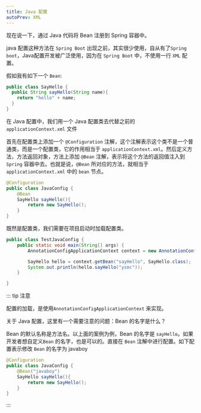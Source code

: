 ```yaml
---
title: Java 配置
autoPrev: XML
---
```

现在说一下，通过 Java 代码将 Bean 注册到 Spring 容器中。

java 配置这种方法在 `Spring Boot` 出现之前，其实很少使用，自从有了`Spring boot`，Java配置开发被广泛使用，因为在 `Spring Boot` 中，不使用一行 `XML` 配置。

假如我有如下一个 `Bean`:
```java
public class SayHello {
  public String sayHello(String name){
    return "hello" + name;
  }
}
```

在 Java 配置中，我们用一个 Java 配置类去代替之前的 `applicationContext.xml` 文件

首先在配置类上添加一个 `@Configuration` 注解，这个注解表示这个类不是一个普通类，而是一个配置类，它的作用相当于 `applicationContext.xml`。然后定义方法，方法返回对象，方法上添加 `@Bean` 注解，表示将这个方法的返回值注入到 `Spring` 容器中去。也就是说，`@Bean` 所对应的方法，就相当于`applicationContext.xml` 中的 `bean` 节点。
```java
@Configuration
public class JavaConfig {
    @Bean
    SayHello sayHello(){
        return new SayHello();
    }
}
```
既然是配置类，我们需要在项目启动时加载配置类。

```java
public class TestJavaConfig {
    public static void main(String[] args) {
        AnnotationConfigApplicationContext context = new AnnotationConfigApplicationContext(JavaConfig.class);

        SayHello hello = context.getBean("sayHello", SayHello.class);
        System.out.println(hello.sayHello("ysmc"));
    }

}
```

::: tip 注意

配置的加载，是使用`AnnotationConfigApplicationContext` 来实现。

关于 Java 配置，这里有一个需要注意的问题：Bean 的名字是什么？

Bean 的默认名称是方法名。以上面的案例为例，Bean 的名字是 `sayHello`。如果开发者想自定义`Bean` 的名字，也是可以的。直接在 `Bean` 注解中进行配置。如下配置表示修改 `Bean` 的名字为 javaboy

```java
@Configuration
public class JavaConfig {
    @Bean("javaboy")
    SayHello sayHello(){
        return new SayHello();
    }
}
```

:::
